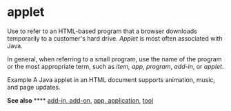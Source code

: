# applet

Use to refer to an HTML-based program that a browser downloads temporarily to a customer's hard drive. *Applet* is most often associated with Java.

In general, when referring to a small program, use the name of the program or the most appropriate term, such as *item, app,* *program*, *add-in*, or *applet*.

Example A Java applet in an HTML document supports animation, music, and page updates.

**See also** **** [
add-in, add-on](https://worldready.cloudapp.net/Styleguide/Read?id=2700&topicid=28773),
[app](https://worldready.cloudapp.net/Styleguide/Read?id=2700&topicid=32507)[, application](https://worldready.cloudapp.net/Styleguide/Read?id=2700&topicid=32507),
[tool](https://worldready.cloudapp.net/Styleguide/Read?id=2700&topicid=32532)
